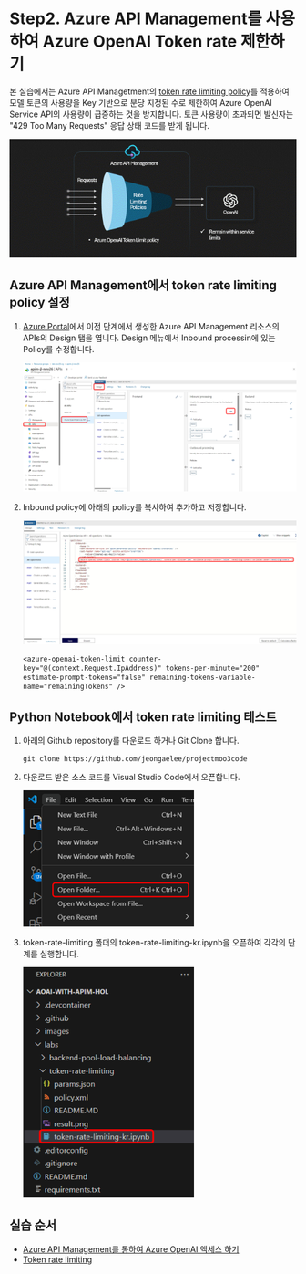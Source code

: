 # Step2. Azure API Management를 사용하여 Azure OpenAI Token rate 제한하기

본 실습에서는 Azure API Managetment의 [token rate limiting policy](https://learn.microsoft.com/en-us/azure/api-management/azure-openai-token-limit-policy)를 적용하여 모델 토큰의 사용량을 Key 기반으로 분당 지정된 수로 제한하여 Azure OpenAI Service API의 사용량이 급증하는 것을 방지합니다. 토큰 사용량이 초과되면 발신자는 "429 Too Many Requests" 응답 상태 코드를 받게 됩니다.

<img src="images/token-rate-limiting.gif" width="600"/>

## Azure API Management에서 token rate limiting policy 설정

1. [Azure Portal](https://portal.azure.com/)에서 이전 단계에서 생성한 Azure API Management 리소스의 APIs의 Design 탭을 엽니다. Design 메뉴에서 Inbound processin에 있는 Policy를 수정합니다.

    <img src="images/2-01.png" width="800"/>

2. Inbound policy에 아래의 policy를 복사하여 추가하고 저장합니다.

    <img src="images/2-02.png" width="800"/>

    ```
    <azure-openai-token-limit counter-key="@(context.Request.IpAddress)" tokens-per-minute="200" estimate-prompt-tokens="false" remaining-tokens-variable-name="remainingTokens" />
    ```
## Python Notebook에서 token rate limiting 테스트

1. 아래의 Github repository를 다운로드 하거나 Git Clone 합니다.

    ```
    git clone https://github.com/jeongaelee/projectmoo3code
    ```

2. 다운로드 받은 소스 코드를 Visual Studio Code에서 오픈합니다.

    <img src="images/2-03.png" width="300"/>

3. token-rate-limiting 폴더의 token-rate-limiting-kr.ipynb을 오픈하여 각각의 단계를 실행합니다.

    <img src="images/2-04.png" width="300"/>

## 실습 순서

* [Azure API Management를 통하여 Azure OpenAI 액세스 하기](https://github.com/jeongaelee/ProjectMooModule3/blob/main/Step1.md)
* [Token rate limiting](https://github.com/jeongaelee/ProjectMooModule3/blob/main/Step2.md)
